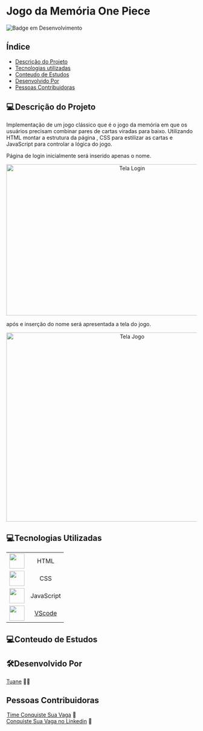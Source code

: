 # Jogo da Memória One Piece
<div align="left">

![Badge em Desenvolvimento ](http://img.shields.io/static/v1?label=STATUS&message=EM%20DESENVOLVIMENTO&color=GREEN&style=for-the-badge )


</div>
<h2>Índice</h2>

* [Descrição do Projeto](#descrição-do-projeto)
* [Tecnologias utilizadas](#tecnologias-utilizadas)
* [Conteudo de Estudos](#conteudo-de-estudos)
* [Desenvolvido Por](#desenvolvido-por)
* [Pessoas Contribuidoras](#pessoas-contribuidoras)


<h2>💻 Descrição do Projeto</h2>

<p>
Implementação de um jogo clássico que é o  jogo da memória em que os usuários precisam combinar pares de cartas viradas para baixo. Utilizando HTML montar a estrutura da página ,  CSS  para estilizar as cartas  e JavaScript para controlar a lógica do jogo.<br>

Página de login inicialmente será inserido apenas o nome. 
<div align="center">            
            <img style=" width: 650px; height: 400px; " src="https://github.com/Tuanemendes/memory-game-onepiece/assets/54903202/02c92940-35de-4ef7-9791-3572c03be215" alt="Tela Login">
</div>
          
 após e inserção do nome será apresentada a tela do jogo.   
 <div align="center">          
            <img style="width: 650px; height: 500px;" src="https://github.com/Tuanemendes/memory-game-onepiece/assets/54903202/98c17658-51bd-47eb-a65b-5c777f07b92b" alt="Tela Jogo">       
 </div>




</p>

<h2>💻Tecnologias Utilizadas</h2>

|     |   |
| :--------: | :--------: |    
| <img src="https://cdn.jsdelivr.net/gh/devicons/devicon/icons/html5/html5-original-wordmark.svg" width="40" height="40" /> | HTML | 
| <img src="https://cdn.jsdelivr.net/gh/devicons/devicon/icons/css3/css3-original-wordmark.svg" width="40" height="40" /> | CSS |   
| <img src="https://cdn.jsdelivr.net/gh/devicons/devicon/icons/javascript/javascript-original.svg" width="40" height="40" /> | JavaScript |  
| <img src="https://cdn.jsdelivr.net/gh/devicons/devicon/icons/vscode/vscode-original.svg" width="40" height="40" /> | [VScode](https://code.visualstudio.com/download) |        

          

<h2>💻Conteudo de Estudos</h2>

<p>


   
</p>

<h2>🛠Desenvolvido Por</h2>

 [Tuane](https://www.linkedin.com/in/tuane-mendes/) 👩‍🎓        

<h2>Pessoas Contribuidoras</h2>

 [Time Conquiste Sua Vaga](https://conquistesuavaga.com/em-breve) 💚  <br>
 [Conquiste Sua Vaga no Linkedin]( https://www.linkedin.com/company/conquiste-sua-vaga/?originalSubdomain=br) 💚  
 
